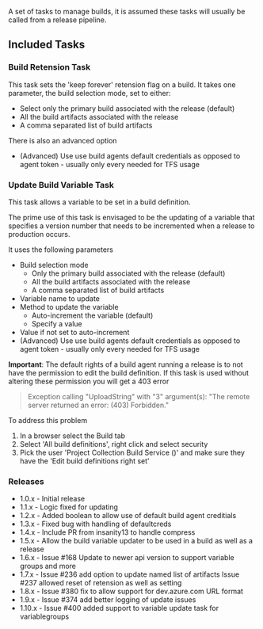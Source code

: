 A set of tasks to manage builds, it is assumed these tasks will usually be called from a release pipeline.

## Included Tasks
### Build Retension Task
This task sets the 'keep forever' retension flag on a build. It takes one parameter, the build selection mode, set to either:

* Select only the primary build associated with the release (default)
* All the build artifacts associated with the release
* A comma separated list of build artifacts

There is also an advanced option
* (Advanced) Use use build agents default credentials as opposed to agent token - usually only every needed for TFS usage

### Update Build Variable Task
This task allows a variable to be set in a build definition.

The prime use of this task is envisaged to be the updating of a variable that specifies a version number that needs to be incremented when a release to production occurs.

It uses the following parameters

* Build selection mode
    * Only the primary build associated with the release (default)
    * All the build artifacts associated with the release
    * A comma separated list of build artifacts
* Variable name to update
* Method to update the variable
    * Auto-increment the variable (default)
    * Specify a value
* Value if not set to auto-increment
* (Advanced) Use use build agents default credentials as opposed to agent token - usually only every needed for TFS usage

**Important**: The default rights of a build agent running a release is to not have the permission to edit the build definition. If this task is used without altering these permission you will get a 403 error


> Exception calling "UploadString" with "3" argument(s): "The remote server returned an error: (403) Forbidden."


To address this problem

1. In a browser select the Build tab
2. Select 'All build definitions', right click and select security
3. Pick the user 'Project Collection Build Service (<a name>)' and make sure they have the 'Edit build definitions right set'


### Releases
- 1.0.x - Initial release
- 1.1.x - Logic fixed for updating
- 1.2.x - Added boolean to allow use of default build agent creditials
- 1.3.x - Fixed bug with handling of defaultcreds
- 1.4.x - Include PR from insanity13 to handle compress
- 1.5.x - Allow the build variable updater to be used in a build as well as a release
- 1.6.x - Issue #168 Update to newer api version to support variable groups and more
- 1.7.x - Issue #236 add option to update named list of artifacts
          Issue #237 allowed reset of retension as well as setting
- 1.8.x - Issue #380 fix to allow support for dev.azure.com URL format 
- 1.9.x - Issue #374 add better logging of update issues
- 1.10.x - Issue #400 added support to variable update task for variablegroups 
